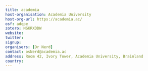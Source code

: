 ```yaml
---
title: academia
host-organisation: Academia University
host-org-url: https://academia.ac/
osf: adqpe
zotero: NGKRXDDW
website: 
twitter: 
signup: 
organisers: [Dr Nerd]
contact: osNerd@academia.ac
address: Room 42, Ivory Tower, Academia University, Brainland
country: 
---
```



